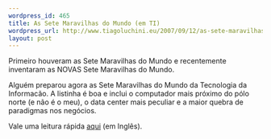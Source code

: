 ```yaml
--- 
wordpress_id: 465
title: As Sete Maravilhas do Mundo (em TI)
wordpress_url: http://www.tiagoluchini.eu/2007/09/12/as-sete-maravilhas-do-mundo-em-ti/
layout: post
---
```

Primeiro houveram as Sete Maravilhas do Mundo e recentemente inventaram as NOVAS Sete Maravilhas do Mundo.

Alguém preparou agora as Sete Maravilhas do Mundo da Tecnologia da Informacão. A listinha é boa e inclui o computador mais próximo do pólo norte (e não é o meu), o data center mais peculiar e a maior quebra de paradigmas nos negócios.

Vale uma leitura rápida <a href="http://www.cio.com/article/135700/Seven_Wonders_of_the_IT_World" target="_blank">aqui</a> (em Inglês).
